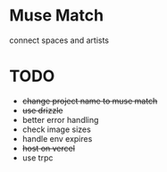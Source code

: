# Muse Match

connect spaces and artists

# TODO

- ~~change project name to muse match~~
- ~~use drizzle~~
- better error handling
- check image sizes
- handle env expires
- ~~host on vercel~~
- use trpc